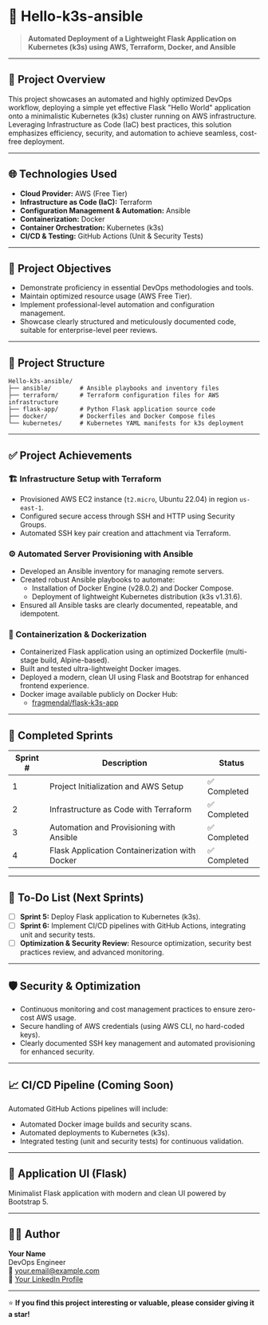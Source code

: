 # 🚀 Hello-k3s-ansible

> **Automated Deployment of a Lightweight Flask Application on Kubernetes (k3s) using AWS, Terraform, Docker, and Ansible**

---

## 📖 Project Overview

This project showcases an automated and highly optimized DevOps workflow, deploying a simple yet effective Flask "Hello World" application onto a minimalistic Kubernetes (k3s) cluster running on AWS infrastructure. Leveraging Infrastructure as Code (IaC) best practices, this solution emphasizes efficiency, security, and automation to achieve seamless, cost-free deployment.

---

## 🌐 Technologies Used

- **Cloud Provider:** AWS (Free Tier)
- **Infrastructure as Code (IaC):** Terraform
- **Configuration Management & Automation:** Ansible
- **Containerization:** Docker
- **Container Orchestration:** Kubernetes (k3s)
- **CI/CD & Testing:** GitHub Actions (Unit & Security Tests)

---

## 🎯 Project Objectives

- Demonstrate proficiency in essential DevOps methodologies and tools.
- Maintain optimized resource usage (AWS Free Tier).
- Implement professional-level automation and configuration management.
- Showcase clearly structured and meticulously documented code, suitable for enterprise-level peer reviews.

---

## 📂 Project Structure

```
Hello-k3s-ansible/
├── ansible/        # Ansible playbooks and inventory files
├── terraform/      # Terraform configuration files for AWS infrastructure
├── flask-app/      # Python Flask application source code
├── docker/         # Dockerfiles and Docker Compose files
└── kubernetes/     # Kubernetes YAML manifests for k3s deployment
```

---

## ✅ Project Achievements

### 🏗️ Infrastructure Setup with Terraform

- Provisioned AWS EC2 instance (`t2.micro`, Ubuntu 22.04) in region `us-east-1`.
- Configured secure access through SSH and HTTP using Security Groups.
- Automated SSH key pair creation and attachment via Terraform.

### ⚙️ Automated Server Provisioning with Ansible

- Developed an Ansible inventory for managing remote servers.
- Created robust Ansible playbooks to automate:
  - Installation of Docker Engine (v28.0.2) and Docker Compose.
  - Deployment of lightweight Kubernetes distribution (k3s v1.31.6).
- Ensured all Ansible tasks are clearly documented, repeatable, and idempotent.

### 🐳 Containerization & Dockerization

- Containerized Flask application using an optimized Dockerfile (multi-stage build, Alpine-based).
- Built and tested ultra-lightweight Docker images.
- Deployed a modern, clean UI using Flask and Bootstrap for enhanced frontend experience.
- Docker image available publicly on Docker Hub:
  - [fragmendal/flask-k3s-app](https://hub.docker.com/r/fragmendal/flask-k3s-app)

---

## 📌 Completed Sprints

| Sprint # | Description                                    | Status          |
|----------|------------------------------------------------|-----------------|
| 1        | Project Initialization and AWS Setup           | ✅ Completed    |
| 2        | Infrastructure as Code with Terraform          | ✅ Completed    |
| 3        | Automation and Provisioning with Ansible       | ✅ Completed    |
| 4        | Flask Application Containerization with Docker | ✅ Completed    |

---

## 🚧 To-Do List (Next Sprints)

- [ ] **Sprint 5:** Deploy Flask application to Kubernetes (k3s).
- [ ] **Sprint 6:** Implement CI/CD pipelines with GitHub Actions, integrating unit and security tests.
- [ ] **Optimization & Security Review:** Resource optimization, security best practices review, and advanced monitoring.

---

## 🛡️ Security & Optimization

- Continuous monitoring and cost management practices to ensure zero-cost AWS usage.
- Secure handling of AWS credentials (using AWS CLI, no hard-coded keys).
- Clearly documented SSH key management and automated provisioning for enhanced security.

---

## 📈 CI/CD Pipeline (Coming Soon)

Automated GitHub Actions pipelines will include:

- Automated Docker image builds and security scans.
- Automated deployments to Kubernetes (k3s).
- Integrated testing (unit and security tests) for continuous validation.

---

## 🎨 Application UI (Flask)

Minimalist Flask application with modern and clean UI powered by Bootstrap 5.

---

## 🧑‍💻 Author

**Your Name**  
DevOps Engineer  
📧 [your.email@example.com](mailto:your.email@example.com)  
🔗 [Your LinkedIn Profile](https://www.linkedin.com/in/yourprofile)  

---

⭐ **If you find this project interesting or valuable, please consider giving it a star!**